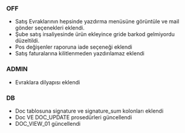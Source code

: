 ### OFF 
- Satış Evraklarının hepsinde yazdırma menüsüne görüntüle ve mail gönder seçenekleri eklendi.
- Şube satış irsaliyesinde ürün ekleyince gride barkod gelmiyordu düzeltildi.
- Pos değişenler raporuna iade seçeneği eklendi
- Satış faturalarına kilitlenmeden yazdırılamaz eklendi
### ADMIN   
- Evraklara dilyapısı eklendi
### DB
- Doc tablosuna signature ve signature_sum kolonları eklendi
- Doc VE DOC_UPDATE prosedürleri güncellendi
- DOC_VIEW_01 güncellendi
